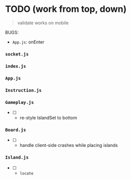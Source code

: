 # TODO (work from top, down)

> validate works on mobile

BUGS:
* `App.js`: onEnter

### `socket.js`
### `index.js`
### `App.js`
### `Instruction.js`

### `Gameplay.js`
- [ ] + re-style IslandSet to bottom

### `Board.js`
- [ ] + handle client-side crashes while placing islands

### `Island.js`
- [ ] + `locate`
